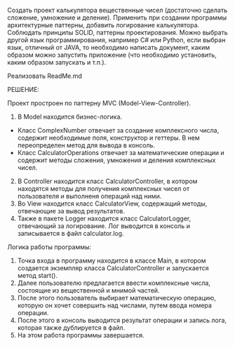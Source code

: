 Создать проект калькулятора вещественные чисел (достаточно сделать сложение, умножение и деление).
Применить при создании программы архитектурные паттерны, добавить логирование калькулятора.
Соблюдать принципы SOLID, паттерны проектирования.
Можно выбрать другой язык программирования, например C# или Python, если выбран язык, отличный от JAVA, то необходимо
написать документ, каким образом можно запустить приложение (что необходимо установить, каким образом запускать и т.п.).

Реализовать ReadMe.md

РЕШЕНИЕ:

Проект простроен по паттерну MVC (Model-View-Controller).

1. В Model находится бизнес-логика.

- Класс ComplexNumber отвечает за создание комплексного числа, содержит необходимые поля, конструктор и геттеры. В нем
  переопределен метод для вывода в консоль.
- Класс CalculatorOperations отвечает за математические операции и содержит методы сложения, умножения и деления
  комплексных чисел.

2. В Controller находится класс CalculatorController, в котором находятся методы для получения комплексных чисел от
   пользователя и выполненя операций над ними.
3. Во View находится класс CalculatorView, содержащий методы, отвечающие за вывод результатов.
4. Также в пакете Logger находится класс CalculatorLogger, отвечающий за логирование. Лог выводится в консоль и
   записывается в файл calculator.log.

Логика работы программы:

1. Точка входа в программу находится в классе Main, в котором создается экземпляр класса CalculatorController и
   запускается метод start().
2. Далее пользователю предлагается ввести комплексные числа, состоящие из вещественной и мнимой частей.
3. После этого пользователь выбирает математическую операцию, которую он хочет совершить над числами, путем ввода номера
   операции.
4. После этого в консоль выводится результат операции и запись лога, которая также дублируется в файл.
5. На этом работа программы завершается.